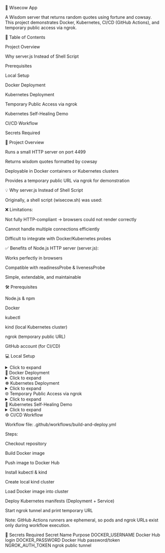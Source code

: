 🐄 Wisecow App

A Wisdom server that returns random quotes using fortune and cowsay.
This project demonstrates Docker, Kubernetes, CI/CD (GitHub Actions), and temporary public access via ngrok.

📑 Table of Contents

Project Overview

Why server.js Instead of Shell Script

Prerequisites

Local Setup

Docker Deployment

Kubernetes Deployment

Temporary Public Access via ngrok

Kubernetes Self-Healing Demo

CI/CD Workflow

Secrets Required

🌟 Project Overview

Runs a small HTTP server on port 4499

Returns wisdom quotes formatted by cowsay

Deployable in Docker containers or Kubernetes clusters

Provides a temporary public URL via ngrok for demonstration

💡 Why server.js Instead of Shell Script

Originally, a shell script (wisecow.sh) was used:

❌ Limitations:

Not fully HTTP-compliant → browsers could not render correctly

Cannot handle multiple connections efficiently

Difficult to integrate with Docker/Kubernetes probes

✅ Benefits of Node.js HTTP server (server.js):

Works perfectly in browsers

Compatible with readinessProbe & livenessProbe

Simple, extendable, and maintainable

🛠 Prerequisites

Node.js & npm

Docker

kubectl

kind (local Kubernetes cluster)

ngrok (temporary public URL)

GitHub account (for CI/CD)

💻 Local Setup
<details> <summary>Click to expand</summary>
# Clone the repository
git clone https://github.com/<username>/wisecow.git
cd wisecow

# Install dependencies
sudo apt update
sudo apt install nodejs npm fortune cowsay -y

# Run the server
node server.js

# Open browser
http://localhost:4499

</details>
🐳 Docker Deployment
<details> <summary>Click to expand</summary>
# Build Docker image
docker build -t wisecow-app .

# Run Docker container
docker run -p 4499:4499 wisecow-app

# Open browser
http://localhost:4499

</details>
☸️ Kubernetes Deployment
<details> <summary>Click to expand</summary>
# Create kind cluster
kind create cluster --name wisecow-cluster

# Load Docker image into cluster
kind load docker-image wisecow-app:latest --name wisecow-cluster

# Deploy manifests
kubectl apply -f wisecow-deployment.yaml
kubectl apply -f wisecow-service.yaml

# Forward port to local machine
kubectl port-forward service/wisecow-service 4499:4499

# Open browser
http://localhost:4499

</details>
🌐 Temporary Public Access via ngrok
<details> <summary>Click to expand</summary>
# Install ngrok
sudo apt install ngrok -y

# Add auth token
ngrok config add-authtoken <YOUR_NGROK_AUTH_TOKEN>

# Start tunnel
ngrok http 4499


ngrok will provide a temporary public URL, e.g.:
https://abcd1234.ngrok-free.app

Anyone can access your server temporarily.

</details>
🔄 Kubernetes Self-Healing Demo
<details> <summary>Click to expand</summary>
# List pods
kubectl get pods -l app=wisecow

# Delete a pod manually
kubectl delete pod <pod-name>

# Observe automatic recreation
kubectl get pods -l app=wisecow -w


Kubernetes ensures pods are restarted automatically (restartPolicy: Always).

</details>
⚙️ CI/CD Workflow

Workflow file: .github/workflows/build-and-deploy.yml

Steps:

Checkout repository

Build Docker image

Push image to Docker Hub

Install kubectl & kind

Create local kind cluster

Load Docker image into cluster

Deploy Kubernetes manifests (Deployment + Service)

Start ngrok tunnel and print temporary URL

Note: GitHub Actions runners are ephemeral, so pods and ngrok URLs exist only during workflow execution.

🔑 Secrets Required
Secret Name	Purpose
DOCKER_USERNAME	Docker Hub login
DOCKER_PASSWORD	Docker Hub password/token
NGROK_AUTH_TOKEN	ngrok public tunnel
